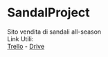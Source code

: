 # SandalProject
 Sito vendita di sandali all-season 
 <br>Link Utili:<br>
[Trello](https://trello.com/b/ekfPgkDY/projectsandal) -
[Drive](https://drive.google.com/drive/folders/1yQmk-J5NyArMIfFzItx1fU2b86f532mk)

